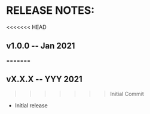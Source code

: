 # RELEASE NOTES: #

<<<<<<< HEAD
## v1.0.0 -- Jan 2021 ##
=======
## vX.X.X -- YYY 2021 ##
>>>>>>> Initial Commit

* Initial release

